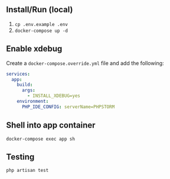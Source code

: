 ## Install/Run (local)
1. `cp .env.example .env`
1. `docker-compose up -d`

## Enable xdebug
Create a `docker-compose.override.yml` file and add the following:

```yaml
services:
  app:
    build:
      args:
        - INSTALL_XDEBUG=yes
    environment:
      PHP_IDE_CONFIG: serverName=PHPSTORM
```

## Shell into app container
`docker-compose exec app sh`

## Testing
`php artisan test`
